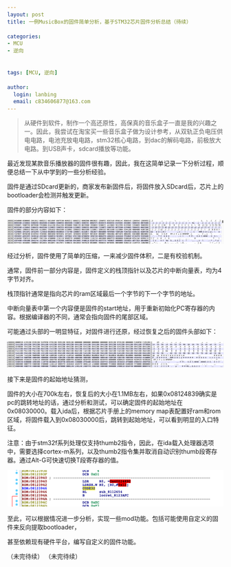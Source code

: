 ```yaml
---
layout: post
title: 一例MusicBox的固件简单分析，基于STM32芯片固件分析总结（待续）

categories:
- MCU
- 逆向


tags: [MCU, 逆向]

author:
  login: lanbing
  email: c834606877@163.com
---
```



> 从硬件到软件，制作一个高还原性，高保真的音乐盒子一直是我的兴趣之一。因此，我尝试在淘宝买一些音乐盒子做为设计参考，从双轨正负电压供电电路，电池充放电电路，stm32核心电路，到dac的解码电路，前极放大电路。到USB声卡，sdcard播放等功能。

最近发现某款音乐播放器的固件很有趣，因此，我在这简单记录一下分析过程，顺便总结一下从中学到的一些分析经验。

固件是通过SDcard更新的，商家发布新固件后，将固件放入SDcard后，芯片上的bootloader会检测并触发更新。

固件的部分内容如下：

![bin-img](/post_res/2022-04-01-MusicBox-firmware-inspect.assets/1-bin-img.png)

经过分析，固件使用了简单的压缩，一来减少固件体积，二是有校验机制。

通常，固件前一部分内容是，固件定义的栈顶指针以及芯片的中断向量表，均为4字节对齐。

<!--more-->

栈顶指针通常是指向芯片的ram区域最后一个字节的下一个字节的地址。

中断向量表中第一个内容便是固件的start地址，用于重新初始化PC寄存器的内容。根据编译器的不同，通常会指向固件的尾部区域。

可能通过头部的一明显特征，对固件进行还原，经过恢复之后的固件头部如下：

![raw_img](/post_res/2022-04-01-MusicBox-firmware-inspect.assets/2-raw-img.png)

接下来是固件的起始地址猜测，

固件的大小在700k左右，恢复后的大小在1.1MB左右，如果0x08124839确实是pc的跳转地址的话，通过分析和测试，可以确定固件的起始地址在0x08030000。载入ida后，根据芯片手册上的memory map表配置好ram和rom区域，将固件载入到0x08030000后，跳转到起始地址，可以看到明显的入口特征。

注意：由于stm32f系列处理仅支持thumb2指令，因此，在ida载入处理器选项中，需要选择cortex-m系列，以及thumb2指令集并取消自动识别thumb段寄存器。通过Alt-G可快速切换T段寄存器的值。

![ida](/post_res/2022-04-01-MusicBox-firmware-inspect.assets/3-ida-img.png)



至此，可以根据情况进一步分析，实现一些mod功能。包括可能使用自定义的固件来反向提取bootloader，

甚至依赖现有硬件平台，编写自定义的固件功能。

（未完待续）
（未完待续）
